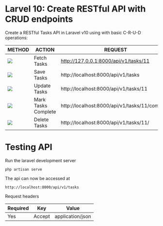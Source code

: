 # Larvel 10: Create RESTful API with CRUD endpoints
Create a RESTful Tasks API in Laravel v10 using with basic C-R-U-D operations:
    
| **METHOD** |	**ACTION** | **REQUEST**  | **Value** |
|----------	|------------- |--------------|------------|
| [![](https://img.shields.io/badge/-GET-brightgreen)](GET)      	| Fetch Tasks      	   | http://127.0.0.1:8000/api/v1/tasks/11    	 | application/json|
| [![](https://img.shields.io/badge/-POST-brightgreen)](POST)      	| Save Tasks      	   | http://localhost:8000/api/v1/tasks    	 | application/json|
| [![](https://img.shields.io/badge/-PUT-brightgreen)](PUT)      	| Update Tasks      	   | http://localhost:8000/api/v1/tasks/11    	 | application/json|
| [![](https://img.shields.io/badge/-PATCH-brightgreen)](PATCH)      	| Mark Tasks Complete      	   | http://localhost:8000/api/v1/tasks/11/complete    	 | application/json|
| [![](https://img.shields.io/badge/-DELETE-brightgreen)](DELETE)      	| Delete Tasks      	   | http://localhost:8000/api/v1/tasks/11/    	 | application/json|

# Testing API

Run the laravel development server

    php artisan serve

The api can now be accessed at

    http://localhost:8000/api/v1/tasks

Request headers

| **Required** 	| **Key**              	| **Value**            	|
|----------	|------------------	|------------------	|
| Yes      	| Accept    	| application/json 	|